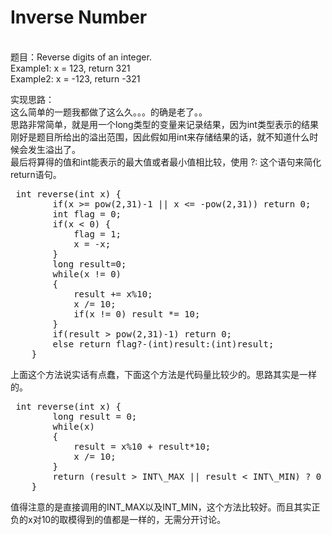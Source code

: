 # Inverse Number
<br>题目：Reverse digits of an integer.<br>
Example1: x = 123, return 321<br>
Example2: x = -123, return -321<br>

实现思路：
<br>这么简单的一题我都做了这么久。。。的确是老了。。
<br>思路非常简单，就是用一个long类型的变量来记录结果，因为int类型表示的结果刚好是题目所给出的溢出范围，因此假如用int来存储结果的话，就不知道什么时候会发生溢出了。
<br>最后将算得的值和int能表示的最大值或者最小值相比较，使用 ?: 这个语句来简化return语句。

<pre> int reverse(int x) {
        if(x >= pow(2,31)-1 || x <= -pow(2,31)) return 0;
        int flag = 0;
        if(x < 0) {
            flag = 1;
            x = -x;
        }
        long result=0;
        while(x != 0)
        {
            result += x%10;
            x /= 10;
            if(x != 0) result *= 10;
        }
        if(result > pow(2,31)-1) return 0;
        else return flag?-(int)result:(int)result;
    }</pre>
上面这个方法说实话有点蠢，下面这个方法是代码量比较少的。思路其实是一样的。
<pre> int reverse(int x) {
        long result = 0;
        while(x)
        {
            result = x%10 + result*10;
            x /= 10;
        }
        return (result > INT\_MAX || result < INT\_MIN) ? 0 : result;
    }</pre>
值得注意的是直接调用的INT\_MAX以及INT\_MIN，这个方法比较好。而且其实正负的x对10的取模得到的值都是一样的，无需分开讨论。
